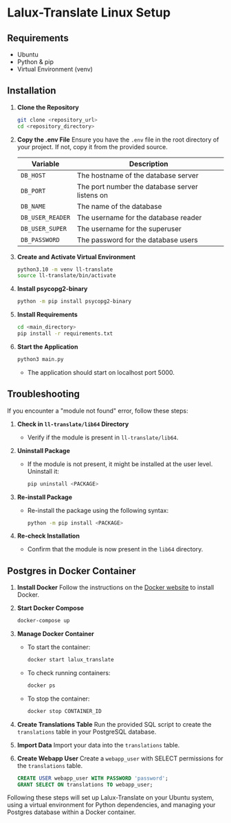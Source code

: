 # Lalux-Translate Linux Setup

## Requirements
- Ubuntu
- Python & pip
- Virtual Environment (venv)

## Installation

1. **Clone the Repository**
    ```bash
    git clone <repository_url>
    cd <repository_directory>
    ```

2. **Copy the .env File**
    Ensure you have the `.env` file in the root directory of your project. If not, copy it from the provided source.

    | Variable           | Description                                |
    |--------------------|--------------------------------------------|
    | `DB_HOST`          | The hostname of the database server        |
    | `DB_PORT`          | The port number the database server listens on |
    | `DB_NAME`          | The name of the database                   |
    | `DB_USER_READER`   | The username for the database reader       |
    | `DB_USER_SUPER`    | The username for the superuser             |
    | `DB_PASSWORD`      | The password for the database users        |


3. **Create and Activate Virtual Environment**
    ```bash
    python3.10 -m venv ll-translate
    source ll-translate/bin/activate
    ```

4. **Install psycopg2-binary**
    ```bash
    python -m pip install psycopg2-binary
    ```

5. **Install Requirements**
    ```bash
    cd <main_directory>
    pip install -r requirements.txt
    ```

6. **Start the Application**
    ```bash
    python3 main.py
    ```
    - The application should start on localhost port 5000.

## Troubleshooting

If you encounter a "module not found" error, follow these steps:

1. **Check in `ll-translate/lib64` Directory**
    - Verify if the module is present in `ll-translate/lib64`.

2. **Uninstall Package**
    - If the module is not present, it might be installed at the user level. Uninstall it:
        ```bash
        pip uninstall <PACKAGE>
        ```

3. **Re-install Package**
    - Re-install the package using the following syntax:
        ```bash
        python -m pip install <PACKAGE>
        ```

4. **Re-check Installation**
    - Confirm that the module is now present in the `lib64` directory.

## Postgres in Docker Container

1. **Install Docker**
    Follow the instructions on the [Docker website](https://docs.docker.com/get-docker/) to install Docker.

2. **Start Docker Compose**
    ```bash
    docker-compose up
    ```

3. **Manage Docker Container**
    - To start the container:
        ```bash
        docker start lalux_translate
        ```
    - To check running containers:
        ```bash
        docker ps
        ```
    - To stop the container:
        ```bash
        docker stop CONTAINER_ID
        ```

4. **Create Translations Table**
    Run the provided SQL script to create the `translations` table in your PostgreSQL database.

5. **Import Data**
    Import your data into the `translations` table.

6. **Create Webapp User**
    Create a `webapp_user` with SELECT permissions for the `translations` table.

    ```sql
    CREATE USER webapp_user WITH PASSWORD 'password';
    GRANT SELECT ON translations TO webapp_user;
    ```

Following these steps will set up Lalux-Translate on your Ubuntu system, using a virtual environment for Python dependencies, and managing your Postgres database within a Docker container.
